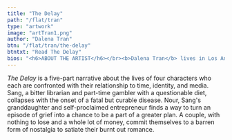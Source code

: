 ```yaml
---
title: "The Delay"
path: "/flat/tran"
type: "artwork"
image: "artTran1.png"
author: "Dalena Tran"
btn: "/flat/tran/the-delay"
btntxt: "Read The Delay"
bios: "<h6>ABOUT THE ARTIST</h6></br><b>Dalena Tran</b> lives in Los Angeles, CA where she writes stories and poetry and adapts them into virtual spaces. Her practice investigates nostalgic and emerging symbols of storytelling by combining language, technology, and mixed media arts. Her body of work concerns the application of digital language to confront how humans understand and express the subjective and collective models that shape intention, interpretation, and meaning. Her work has been featured on Nowness, Adult Swim, and OFluxo. Dalena has studied film, media arts, and Farsi and is currently a Graduate Student in Design Media Arts at UCLA.</br></br><b>Website:</b> <strong><a href='dalena.me'>dalena.me</a></strong>"
---
```


*The Delay* is a five-part narrative about the lives of four characters who each are confronted with their relationship to time, identity, and media. Sang, a bitter librarian and part-time gambler with a questionable diet, collapses with the onset of a fatal but curable disease. Nour, Sang's granddaughter and self-proclaimed entrepreneur finds a way to turn an episode of grief into a chance to be a part of a greater plan. A couple, with nothing to lose and a whole lot of money, commit themselves to a barren form of nostalgia to satiate their burnt out romance.


